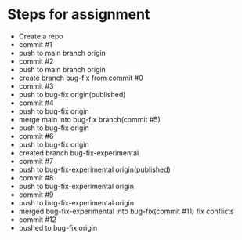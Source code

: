 # Steps for assignment
- Create a repo
- commit #1
- push to main branch origin
- commit #2
- push to main branch origin
- create branch bug-fix from commit #0
- commit #3
- push to bug-fix origin(published)
- commit #4
- push to bug-fix origin
- merge main into bug-fix branch(commit #5)
- push to bug-fix origin
- commit #6
- push to bug-fix origin
- created branch bug-fix-experimental
- commit #7
- push to bug-fix-experimental origin(published)
- commit #8
- push to bug-fix-experimental origin
- commit #9
- push to bug-fix-experimental origin
- merged bug-fix-experimental into bug-fix(commit #11) fix conflicts
- commit #12
- pushed to bug-fix origin
